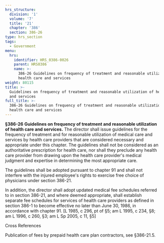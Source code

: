 ```yaml
---
hrs_structure:
  division: '1'
  volume: '7'
  title: '21'
  chapter: '386'
  section: 386-26
type: hrs_section
tags:
  - Government
menu:
  hrs:
    identifier: HRS_0386-0026
    parent: HRS0386
    name: >-
      386-26 Guidelines on frequency of treatment and reasonable utilization of
      health care and services
weight: 80115
title: >-
  Guidelines on frequency of treatment and reasonable utilization of health care
  and services
full_title: >-
  386-26 Guidelines on frequency of treatment and reasonable utilization of
  health care and services
---
```

**§386-26** **Guidelines on frequency of treatment and reasonable utilization of health care and services.** The director shall issue guidelines for the frequency of treatment and for reasonable utilization of medical care and services by health care providers that are considered necessary and appropriate under this chapter. The guidelines shall not be considered as an authoritative prescription for health care, nor shall they preclude any health care provider from drawing upon the health care provider's medical judgment and expertise in determining the most appropriate care.

The guidelines shall be adopted pursuant to chapter 91 and shall not interfere with the injured employee's rights to exercise free choice of physicians under section 386-21.

In addition, the director shall adopt updated medical fee schedules referred to in section 386-21, and where deemed appropriate, shall establish separate fee schedules for services of health care providers as defined in section 386-1 to become effective no later than June 30, 1986, in accordance with chapter 91\. [L 1985, c 296, pt of §5; am L 1995, c 234, §8; am L 1996, c 260, §3; am L Sp 2005, c 11, §5]

Cross References

Publication of fees by prepaid health care plan contractors, see §386-21.5.